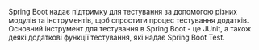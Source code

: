Spring Boot надає підтримку для тестування за допомогою різних модулів та інструментів, щоб спростити процес тестування додатків. Основний інструмент для тестування в Spring Boot - це JUnit, а також деякі додаткові функції тестування, які надає Spring Boot Test.
